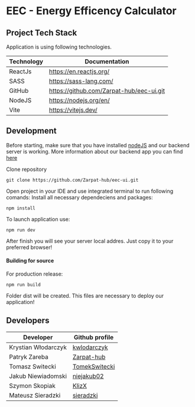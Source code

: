# EEC - Energy Efficency Calculator

## Project Tech Stack
Application is using following technologies.

| Technology | Documentation |
| ------ | ------ |
| ReactJs | https://en.reactjs.org/ |
| SASS | https://sass-lang.com/ |
| GitHub | https://github.com/Zarpat-hub/eec-ui.git |
| NodeJS | https://nodejs.org/en/ |
| Vite | https://vitejs.dev/ |


## Development

Before starting, make sure that you have installed [nodeJS](https://nodejs.org/en/) and our backend server is working.
More information about our backend app you can find [here](https://github.com/Zarpat-hub/eec-backend)

Clone repository 
```
git clone https://github.com/Zarpat-hub/eec-ui.git
```
Open project in your IDE and use integrated terminal to run following comands: 
Install all necessary dependeciens and packages:
```
npm install
```
To launch application use:
```
npm run dev
```
After finish you will see your server local addres. Just copy it to your preferred browser!

#### Building for source

For production release:

```
npm run build
```

Folder dist will be created. This files are necessary to deploy our application!


## Developers

| Developer | Github profile |
| ------ | ------ |
| Krystian Włodarczyk | [kwlodarczyk](https://github.com/kwlodarczyk0) |
| Patryk Zareba | [Zarpat-hub](https://github.com/zarpat-hub) |
| Tomasz Switecki | [TomekSwitecki](https://github.com/TomekSwitecki) |
| Jakub Niewiadomski | [niejakub02](https://github.com/niejakub02) |
| Szymon Skopiak | [KlizX](https://github.com/KlizX) |
| Mateusz Sieradzki | [sieradzki](https://github.com/sieradzki) |





